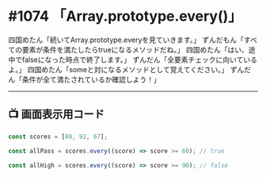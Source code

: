 # #1074 「Array.prototype.every()」

四国めたん「続いてArray.prototype.everyを見ていきます。」
ずんだもん「すべての要素が条件を満たしたらtrueになるメソッドだね。」
四国めたん「はい、途中でfalseになった時点で終了します。」
ずんだん「全要素チェックに向いているよ。」
四国めたん「someと対になるメソッドとして覚えてください。」
ずんだん「条件が全て満たされているか確認しよう！」

---

## 📺 画面表示用コード

```typescript
const scores = [80, 92, 67];

const allPass = scores.every((score) => score >= 60); // true

const allHigh = scores.every((score) => score >= 90); // false
```
